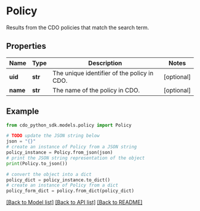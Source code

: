 # Policy

Results from the CDO policies that match the search term.

## Properties

Name | Type | Description | Notes
------------ | ------------- | ------------- | -------------
**uid** | **str** | The unique identifier of the policy in CDO. | [optional] 
**name** | **str** | The name of the policy in CDO. | [optional] 

## Example

```python
from cdo_python_sdk.models.policy import Policy

# TODO update the JSON string below
json = "{}"
# create an instance of Policy from a JSON string
policy_instance = Policy.from_json(json)
# print the JSON string representation of the object
print(Policy.to_json())

# convert the object into a dict
policy_dict = policy_instance.to_dict()
# create an instance of Policy from a dict
policy_form_dict = policy.from_dict(policy_dict)
```
[[Back to Model list]](../README.md#documentation-for-models) [[Back to API list]](../README.md#documentation-for-api-endpoints) [[Back to README]](../README.md)


